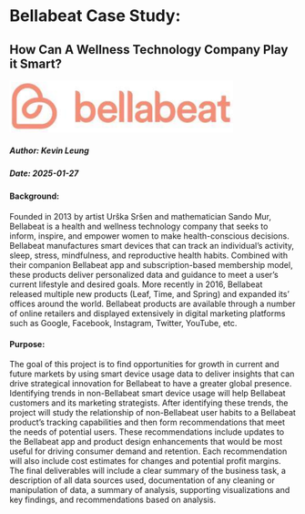 # Bellabeat Case Study: 
## How Can A Wellness Technology Company Play it Smart?

![bellabeat logo](./bellabeat_logo.png)

##### Author: Kevin Leung
##### Date: 2025-01-27

#### Background:
Founded in 2013 by artist Urška Sršen and mathematician Sando Mur, Bellabeat is a health and wellness technology company that seeks to inform, inspire, and empower women to make health-conscious decisions. Bellabeat manufactures smart devices that can track an individual’s activity, sleep, stress, mindfulness, and reproductive health habits. Combined with their companion Bellabeat app and subscription-based membership model, these products deliver personalized data and guidance to meet a user’s current lifestyle and desired goals. More recently in 2016, Bellabeat released multiple new products (Leaf, Time, and Spring) and expanded its’ offices around the world. Bellabeat products are available through a number of online retailers and displayed extensively in digital marketing platforms such as Google, Facebook, Instagram, Twitter, YouTube, etc. 

#### Purpose:
The goal of this project is to find opportunities for growth in current and future markets by using smart device usage data to deliver insights that can drive strategical innovation for Bellabeat to have a greater global presence. Identifying trends in non-Bellabeat smart device usage will help Bellabeat customers and its marketing strategists. After identifying these trends, the project will study the relationship of non-Bellabeat user habits to a Bellabeat product’s tracking capabilities and then form recommendations that meet the needs of potential users. These recommendations include updates to the Bellabeat app and product design enhancements that would be most useful for driving consumer demand and retention.  Each recommendation will also include cost estimates for changes and potential profit margins. The final deliverables will include a clear summary of the business task, a description of all data sources used, documentation of any cleaning or manipulation of data, a summary of analysis, supporting visualizations and key findings, and recommendations based on analysis.


